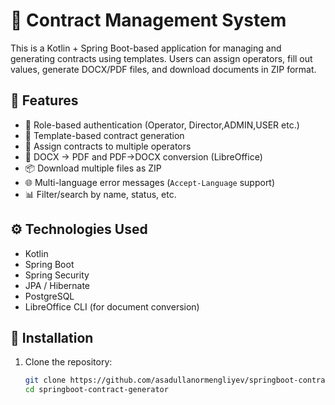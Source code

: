 # 📄 Contract Management System

This is a Kotlin + Spring Boot-based application for managing and generating contracts using templates. Users can assign operators, fill out values, generate DOCX/PDF files, and download documents in ZIP format.

## 🚀 Features

- 🔐 Role-based authentication (Operator, Director,ADMIN,USER etc.)
- 📝 Template-based contract generation
- 📎 Assign contracts to multiple operators
- 📂 DOCX → PDF and PDF→DOCX conversion (LibreOffice)
- 📦 Download multiple files as ZIP
- 🌐 Multi-language error messages (`Accept-Language` support)
- 📊 Filter/search by name, status, etc.

## ⚙️ Technologies Used

- Kotlin
- Spring Boot
- Spring Security
- JPA / Hibernate
- PostgreSQL
- LibreOffice CLI (for document conversion)

## 🔧 Installation

1. Clone the repository:
   ```bash
   git clone https://github.com/asadullanormengliyev/springboot-contract-generator
   cd springboot-contract-generator
